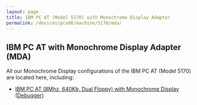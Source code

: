 ```yaml
---
layout: page
title: IBM PC AT (Model 5170) with Monochrome Display Adapter
permalink: /devices/pcx86/machine/5170/mda/
---
```


IBM PC AT with Monochrome Display Adapter (MDA)
-----------------------------------------------

All our Monochrome Display configurations of the IBM PC AT (Model 5170) are located here, including:

* [IBM PC AT (8Mhz, 640Kb, Dual Floppy) with Monochrome Display](/devices/pcx86/machine/5170/mda/640kb/rev3/) ([Debugger](/devices/pcx86/machine/5170/mda/640kb/rev3/debugger/))
